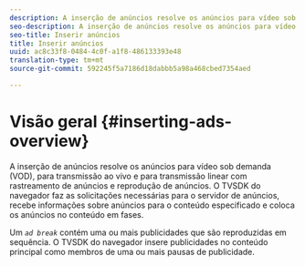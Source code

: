 ```yaml
---
description: A inserção de anúncios resolve os anúncios para vídeo sob demanda (VOD), para transmissão ao vivo e para transmissão linear com rastreamento de anúncios e reprodução de anúncios. O TVSDK do navegador faz as solicitações necessárias para o servidor de anúncios, recebe informações sobre anúncios para o conteúdo especificado e coloca os anúncios no conteúdo em fases.
seo-description: A inserção de anúncios resolve os anúncios para vídeo sob demanda (VOD), para transmissão ao vivo e para transmissão linear com rastreamento de anúncios e reprodução de anúncios. O TVSDK do navegador faz as solicitações necessárias para o servidor de anúncios, recebe informações sobre anúncios para o conteúdo especificado e coloca os anúncios no conteúdo em fases.
seo-title: Inserir anúncios
title: Inserir anúncios
uuid: ac8c33f8-0484-4c0f-a1f8-486133393e48
translation-type: tm+mt
source-git-commit: 592245f5a7186d18dabbb5a98a468cbed7354aed

---
```



# Visão geral {#inserting-ads-overview}

A inserção de anúncios resolve os anúncios para vídeo sob demanda (VOD), para transmissão ao vivo e para transmissão linear com rastreamento de anúncios e reprodução de anúncios. O TVSDK do navegador faz as solicitações necessárias para o servidor de anúncios, recebe informações sobre anúncios para o conteúdo especificado e coloca os anúncios no conteúdo em fases.

Um *`ad break`* contém uma ou mais publicidades que são reproduzidas em sequência. O TVSDK do navegador insere publicidades no conteúdo principal como membros de uma ou mais pausas de publicidade.
